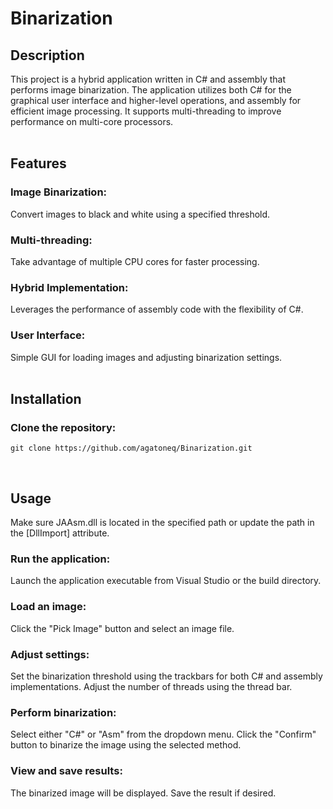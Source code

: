 # Binarization

## Description
This project is a hybrid application written in C# and assembly that performs image binarization. The application utilizes both C# for the graphical user interface and higher-level operations, and assembly for efficient image processing. It supports multi-threading to improve performance on multi-core processors.  
<br>

## Features
### Image Binarization: 
Convert images to black and white using a specified threshold.
### Multi-threading: 
Take advantage of multiple CPU cores for faster processing.
### Hybrid Implementation: 
Leverages the performance of assembly code with the flexibility of C#.
### User Interface: 
Simple GUI for loading images and adjusting binarization settings.
<br><br>

## Installation
### Clone the repository:
```
git clone https://github.com/agatoneq/Binarization.git
```
<br>

## Usage
Make sure JAAsm.dll is located in the specified path or update the path in the [DllImport] attribute.

### Run the application:
Launch the application executable from Visual Studio or the build directory.
### Load an image:
Click the "Pick Image" button and select an image file.
### Adjust settings:
Set the binarization threshold using the trackbars for both C# and assembly implementations.
Adjust the number of threads using the thread bar.
### Perform binarization:
Select either "C#" or "Asm" from the dropdown menu.
Click the "Confirm" button to binarize the image using the selected method.
### View and save results:
The binarized image will be displayed. Save the result if desired.

